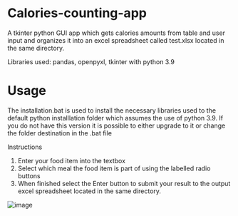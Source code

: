 # Calories-counting-app
A tkinter python GUI app which gets calories amounts from table and user input and organizes it into an excel spreadsheet called test.xlsx located in the same directory.

Libraries used: pandas, openpyxl, tkinter with python 3.9

# Usage
The installation.bat is used to install the necessary libraries used to the default python installlation folder which assumes the use of python 3.9. If you do not have this version it is possible to either upgrade to it or change the folder destination in the .bat file

Instructions
1. Enter your food item into the textbox
2. Select which meal the food item is part of using the labelled radio buttons
3. When finished select the Enter button to submit your result to the output excel spreadsheet located in the same directory.

![image](https://user-images.githubusercontent.com/74801180/176252731-da30e768-bc1b-4abc-91e6-53150951978d.png)

